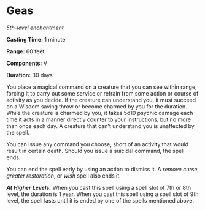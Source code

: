 <title>Geas</title>

# Geas

_5th-level enchantment_

**Casting Time:** 1 minute

**Range:** 60 feet

**Components:** V

**Duration:** 30 days

You place a magical command on a creature
that you can see within range, forcing it to
carry out some service or refrain from some
action or course of activity as you decide.
If the creature can understand you, it must
succeed on a Wisdom saving throw or become
charmed by you for the duration. While the
creature is charmed by you, it takes 5d10
psychic damage each time it acts in a manner
directly counter to your instructions, but no
more than once each day. A creature that
can't understand you is unaffected by the
spell.

You can issue any command you choose, short
of an activity that would result in certain
death. Should you issue a suicidal command,
the spell ends.

You can end the spell early by using an
action to dismiss it. A _remove curse_,
_greater restoration_, or _wish_ spell also
ends it.

_**At Higher Levels.**_ When you cast this
spell using a spell slot of 7th or 8th level,
the duration is 1 year. When you cast this
spell using a spell slot of 9th level, the
spell lasts until it is ended by one of the
spells mentioned above.


